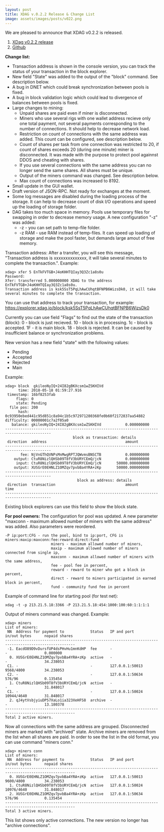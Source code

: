 ```yaml
---
layout: post
title: XDAG v.0.2.2 Release & Change List
image: assets/images/posts/v022.png
---
```


We are pleased to announce that XDAG v0.2.2 is released.

1. [XDag v0.2.2 release](https://github.com/XDagger/xdag/releases/tag/0.2.2)
2. [Github](https://github.com/XDagger/xdag)

**Change list:** 
- Transaction address is shown in the console version, you can track the status of your transaction in the block explorer.
- New field "State" was added to the output of the "block" command. See description below.
- A bug in DNET which could break synchronization between pools is fixed.
- A bug in block validation logic which could lead to divergence of balances between pools is fixed.
- Large changes to mining:
    - Unpaid shares are paid even if miner is disconnected.
    - Miners who use several rigs with one wallet address recieve only one total payment, not several payments corresponding to the number of connections. It should help to decrease network load.
    - Restriction on count of connections with the same address was added. This count can be configured, see description below.
    - Count of shares per task from one connection was restricted to 20, if count of shares exceeds 20 (during one minute) miner is disconnected. It was made with the purpose to protect pool againnst DDOS and cheating with shares.
    - If you use several connections with the same address you can no longer send the same shares. All shares must be unique.
    - Output of the miners command was changed. See description below.
    - Max count of connections was increased to 8192.
- Small update in the GUI wallet.
- Draft version of JSON-RPC. Not ready for exchanges at the moment.
- Some log messages are disabled during the loading process of the storage. It can help to decrease count of disk I/O operations and speed up the loading of storage folder.
- DAG takes too much space in memory. Pools use temporary files for swapping in order to decrease memory usage. A new configuration "-z" was added:
     - -z <path>  - you can set path to temp-file folder.
     - -z RAM - use RAM instead of temp-files. It can speed up loading of storage and make the pool faster, but demands large amout of free memory.

Transaction address:
After a transfer, you will see this message, "Transaction address is xxxxxxxxxxxxxx, it will take several minutes to complete the transaction.". Example:

~~~
xdag> xfer 5 EnTkFVTGB+J4oKHHTQIay3Q3Zc1a8s0u
Password:
Xfer: transferred 5.000000000 XDAG to the address EnTkFVTGB+J4oKHHTQIay3Q3Zc1a8s0u.
Transaction address is ksk5SsT5PqLhAwCUhqtBFNPB6WizsDk0, it will take several minutes to complete the transaction.
~~~
You can use that address to track your transaction, for example: https://explorer.xdag.io/block/ksk5SsT5PqLhAwCUhqtBFNPB6WizsDk0

Currently you can use field "Flags" to find out the state of the transaction (block):
0 - block is just recieved.
10 - block is in processing.
1c - block is accepted.
1F - it is main block.
18 - block is rejected. It can be caused by insufficient balance or synchronization problems.

New version has a new field "state" with the following values:
- Pending
- Accepted
- Rejected
- Main


Example:
~~~
xdag> block  gkileoNyIQ+24I82gBKXcsm1wZSKHIVd
      time: 2018-05-18 01:59:27.916
 timestamp: 16bf8253fab
     flags: 0
     state: Pending
  file pos: 200
      hash: 0c93950ebed441c95d851c8a94c1b5c972971280368fe0b60f2172837aa54882
difficulty: 00000001c7a2f05a0
   balance: gkileoNyIQ+24I82gBKXcsm1wZSKHIVd           0.000000000
-------------------------------------------------------------------------------------------
                               block as transaction: details
 direction  address                                    amount
-------------------------------------------------------------------------------------------
       fee: NjVnGThQVNPsMnMwgRPTJQWvmsBNSCTB           0.000000000
    output: CtuR8NizlQHSb09T8fV3bURYCEmQ/jcN           0.000000000
     input: CtuR8NizlQHSb09T8fV3bURYCEmQ/jcN       50000.000000000
    output: XUSGrE0EHNLZ1OMZqv7pvbBa4YRA+zKp       50000.000000000
-------------------------------------------------------------------------------------------
                                 block as address: details
 direction  transaction                                amount       time
-------------------------------------------------------------------------------------------
~~~
Existing block explorers can use this field to show the block state.

**For pool owners:** The configuration for pool was updated. A new parameter "maxconn - maximum allowed number of miners with the same address" was added. Also parameters were reordered.

~~~
-P ip:port:CFG - run the pool, bind to ip:port, CFG is miners:maxip:maxconn:fee:reward:direct:fund
                     miners - maximum allowed number of miners,
                     maxip - maximum allowed number of miners connected from single ip,
                     maxconn - maximum allowed number of miners with the same address,
                     fee - pool fee in percent,
                     reward - reward to miner who got a block in percent,
                     direct - reward to miners participated in earned block in percent,
                     fund - community fund fee in percent
~~~


Example of command line for starting pool (for test net):
~~~
xdag -t -p 213.21.5.18:3366 -P 213.21.5.18:454:1000:100:60:1:1:1:1
~~~

Output of miners command was changed. Example:
~~~
xdag> miners
List of miners:
 NN  Address for payment to            Status   IP and port            in/out bytes      nopaid shares
------------------------------------------------------------------------------------------------------
 -1. EacdO89D9vDursfUP4dsPHvHu1mnKdHP  fee      -                      -                 0.000000
  0. XUSGrE0EHNLZ1OMZqv7pvbBa4YRA+zKp  active   -                      -                 34.238053
 C1. -                                 -        127.0.0.1:50013        9568/4800         34.238053
 C2. -                                 -        127.0.0.1:50634        576/96            0.135454
  1. CtuR8NizlQHSb09T8fV3bURYCEmQ/jcN  active   -                      -                 31.848017
 C1. -                                 -        127.0.0.1:50024        10944/4640        31.848017
  2. qJ4ytVsbjyiuDP57XaLo1ia323XeHFS8  archive  -                      -                 13.180378
------------------------------------------------------------------------------------------------------
Total 2 active miners.
~~~

Now all connections with the same address are grouped. Disconnected miners are marked with "archived" state. Archive miners are removed from the list when all shares are paid. In order to see the list in the old format, you can use command "miners conn."

~~~
xdag> miners conn
List of miners:
 NN  Address for payment to            Status   IP and port            in/out bytes      nopaid shares
------------------------------------------------------------------------------------------------------
  0. XUSGrE0EHNLZ1OMZqv7pvbBa4YRA+zKp  active   127.0.0.1:50013        9600/4800         34.238053
  1. CtuR8NizlQHSb09T8fV3bURYCEmQ/jcN  active   127.0.0.1:50024        10976/4640        31.848017
  2. XUSGrE0EHNLZ1OMZqv7pvbBa4YRA+zKp  active   127.0.0.1:50634        576/96            0.135454
------------------------------------------------------------------------------------------------------
Total 3 active miners.
~~~

This list shows only active connections. The new version no longer has "archive connections".
